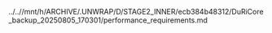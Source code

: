 ../..//mnt/h/ARCHIVE/.UNWRAP/D/STAGE2_INNER/ecb384b48312/DuRiCore_backup_20250805_170301/performance_requirements.md